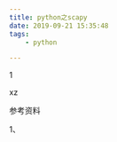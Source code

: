 ```yaml
---
title: python之scapy
date: 2019-09-21 15:35:48
tags:
	- python

---
```


1

xz

参考资料

1、

